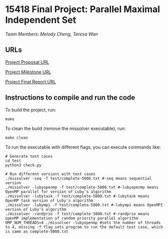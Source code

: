 # 15418 Final Project: Parallel Maximal Independent Set
*Team Members: Melody Cheng, Teresa Wan*

## URLs
[Project Proposal URL](https://lexinch.github.io/15418finalproject/proposal/proposal.html)

[Project Milestone URL](https://lexinch.github.io/15418finalproject/milestone/milestone.html)

[Project Final Report URL](https://docs.google.com/document/d/1yRcRD2ahBrTF_eNbuy1lZ05uuSNCfnLLmSuDRfu0Q-c/edit?usp=sharing)

## Instructions to compile and run the code
To build the project, run:
```
make
```
To clean the build (remove the missolver executable), run:
```
make clean
```
To run the executable with different flags, you can execute commands like:
```
# Generate test cases
cd test
python3 check.py 

# Run different versions with test cases
./missolver -seq -f test/complete-5000.txt #-seq means sequential version
./missolver -lubyopenmp -f test/complete-5000.txt #-lubyopenmp means OpenMP parallel for version of Luby's algorithm
./missolver -lubytask -f test/complete-5000.txt #-lubytask means OpenMP task version of Luby's algorithm
./missolver -lubympi -f test/complete-5000.txt #-lubympi means OpenMPI version of Luby's algorithm
./missolver -randprio -f test/complete-5000.txt #-randprio means openMP implementation of random priority parallel algorithm
OMP_NUM_THREADS=4 ./missolver -lubyopenmp #sets the number of threads to 4, missing -f flag sets program to run the default test case, which is same as complete-5000.txt
```
